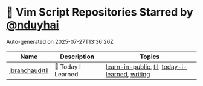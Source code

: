 # 🌟 Vim Script Repositories Starred by [@nduyhai](https://github.com/nduyhai)

Auto-generated on 2025-07-27T13:36:26Z

| Name | Description | Topics |
|------|-------------|-------|
| [jbranchaud/til](https://github.com/jbranchaud/til) | :memo: Today I Learned | [learn-in-public](https://github.com/topics/learn-in-public), [til](https://github.com/topics/til), [today-i-learned](https://github.com/topics/today-i-learned), [writing](https://github.com/topics/writing) |
